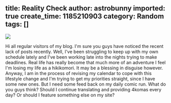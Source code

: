 title: Reality Check
author: astrobunny
imported: true
create_time: 1185210903
category: Random
tags: []
---
 [![](wp-images/old/albums/random/moe_imouto_org-p-118142431661050.jpg)](/images/wp-images/old/albums/random/moe_imouto_org-p-118142431661050.jpg)  
  
Hi all regular visitors of my blog. I'm sure you guys have noticed the recent lack of posts recently. Well, I've been struggling to keep up with my own schedule lately and I've been working late into the nights trying to make deadlines. Real life has really become that much more of an adventure I feel I'm losing my life as a hikikomori. It may be a blessing in disguise however. Anyway, I am in the process of revising my calendar to cope with this lifestyle change and I'm trying to get my priorities straight, since I have some new ones. But I need some feed back on my daily comic run. What do you guys think? Should I continue translating and providing 4komas every day? Or should I feature something else on my site?